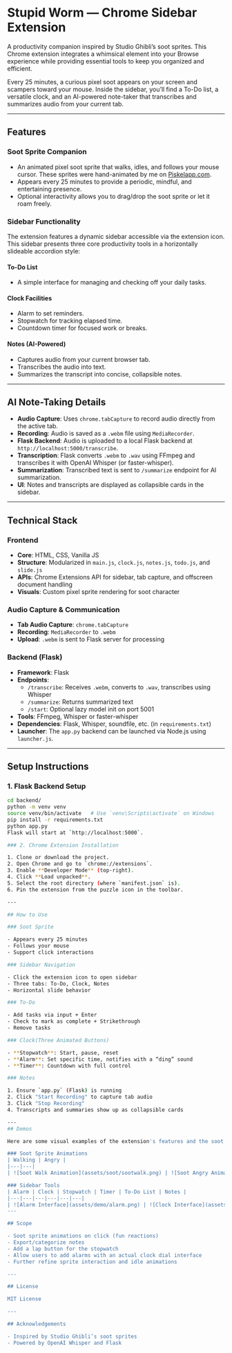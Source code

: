 # Stupid Worm — Chrome Sidebar Extension

A productivity companion inspired by Studio Ghibli’s soot sprites. This Chrome extension integrates a whimsical element into your Browse experience while providing essential tools to keep you organized and efficient.

Every 25 minutes, a curious pixel soot appears on your screen and scampers toward your mouse. Inside the sidebar, you’ll find a To-Do list, a versatile clock, and an AI-powered note-taker that transcribes and summarizes audio from your current tab.

---

## Features

### Soot Sprite Companion

- An animated pixel soot sprite that walks, idles, and follows your mouse cursor. These sprites were hand-animated by me on [Piskelapp.com](https://www.piskelapp.com/).
- Appears every 25 minutes to provide a periodic, mindful, and entertaining presence.
- Optional interactivity allows you to drag/drop the soot sprite or let it roam freely.

### Sidebar Functionality

The extension features a dynamic sidebar accessible via the extension icon. This sidebar presents three core productivity tools in a horizontally slideable accordion style:

#### To-Do List

- A simple interface for managing and checking off your daily tasks.

#### Clock Facilities

- Alarm to set reminders.
- Stopwatch for tracking elapsed time.
- Countdown timer for focused work or breaks.

#### Notes (AI-Powered)

- Captures audio from your current browser tab.
- Transcribes the audio into text.
- Summarizes the transcript into concise, collapsible notes.

---

## AI Note-Taking Details

- **Audio Capture**: Uses `chrome.tabCapture` to record audio directly from the active tab.
- **Recording**: Audio is saved as a `.webm` file using `MediaRecorder`.
- **Flask Backend**: Audio is uploaded to a local Flask backend at `http://localhost:5000/transcribe`.
- **Transcription**: Flask converts `.webm` to `.wav` using FFmpeg and transcribes it with OpenAI Whisper (or faster-whisper).
- **Summarization**: Transcribed text is sent to `/summarize` endpoint for AI summarization.
- **UI**: Notes and transcripts are displayed as collapsible cards in the sidebar.

---

## Technical Stack

### Frontend

- **Core**: HTML, CSS, Vanilla JS
- **Structure**: Modularized in `main.js`, `clock.js`, `notes.js`, `todo.js`, and `slide.js`
- **APIs**: Chrome Extensions API for sidebar, tab capture, and offscreen document handling
- **Visuals**: Custom pixel sprite rendering for soot character

### Audio Capture & Communication

- **Tab Audio Capture**: `chrome.tabCapture`
- **Recording**: `MediaRecorder` to `.webm`
- **Upload**: `.webm` is sent to Flask server for processing

### Backend (Flask)

- **Framework**: Flask
- **Endpoints**:
  - `/transcribe`: Receives `.webm`, converts to `.wav`, transcribes using Whisper
  - `/summarize`: Returns summarized text
  - `/start`: Optional lazy model init on port 5001
- **Tools**: FFmpeg, Whisper or faster-whisper
- **Dependencies**: Flask, Whisper, soundfile, etc. (in `requirements.txt`)
- **Launcher**: The `app.py` backend can be launched via Node.js using `launcher.js`.

---

## Setup Instructions

### 1. Flask Backend Setup

```bash
cd backend/
python -m venv venv
source venv/bin/activate   # Use `venv\Scripts\activate` on Windows
pip install -r requirements.txt
python app.py
Flask will start at `http://localhost:5000`.

### 2. Chrome Extension Installation

1. Clone or download the project.
2. Open Chrome and go to `chrome://extensions`.
3. Enable **Developer Mode** (top-right).
4. Click **Load unpacked**.
5. Select the root directory (where `manifest.json` is).
6. Pin the extension from the puzzle icon in the toolbar.

---

## How to Use

### Soot Sprite

- Appears every 25 minutes
- Follows your mouse
- Support click interactions 

### Sidebar Navigation

- Click the extension icon to open sidebar
- Three tabs: To-Do, Clock, Notes
- Horizontal slide behavior

### To-Do

- Add tasks via input + Enter
- Check to mark as complete + Strikethrough
- Remove tasks 

### Clock(Three Animated Buttons)

- **Stopwatch**: Start, pause, reset
- **Alarm**: Set specific time, notifies with a “ding” sound
- **Timer**: Countdown with full control

### Notes

1. Ensure `app.py` (Flask) is running
2. Click "Start Recording" to capture tab audio
3. Click "Stop Recording"
4. Transcripts and summaries show up as collapsible cards

---
## Demos

Here are some visual examples of the extension's features and the soot sprite animations:

### Soot Sprite Animations
| Walking | Angry |
|---|---|
| ![Soot Walk Animation](assets/soot/sootwalk.png) | ![Soot Angry Animation](assets/soot/sootangry.png) |

### Sidebar Tools
| Alarm | Clock | Stopwatch | Timer | To-Do List | Notes |
|---|---|---|---|---|---|
| ![Alarm Interface](assets/demo/alarm.png) | ![Clock Interface](assets/demo/clock.png) | ![Stopwatch Interface](assets/demo/stopwatch.png) | ![Timer Interface](assets/demo/timer.png) | ![To-Do List Interface](assets/demo/to do.png) | ![Notes Interface](assets/demo/notes.png) |
---

## Scope

- Soot sprite animations on click (fun reactions)
- Export/categorize notes
- Add a lap button for the stopwatch
- Allow users to add alarms with an actual clock dial interface
- Further refine sprite interaction and idle animations

---

## License

MIT License

---

## Acknowledgements

- Inspired by Studio Ghibli’s soot sprites
- Powered by OpenAI Whisper and Flask


